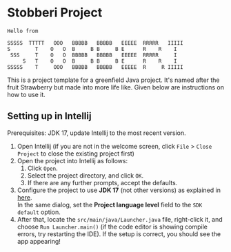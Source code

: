 # Stobberi Project

   ```
   Hello from
   
   SSSSS  TTTTT   OOO   BBBBB   BBBBB   EEEEE  RRRRR   IIIII  
   S        T    O   O  B     B B     B E      R    R    I   
    SSS     T    O   O  BBBBB   BBBBB   EEEEE  RRRRR     I   
        S   T    O   O  B     B B     B E      R    R    I   
   SSSSS    T     OOO   BBBBB   BBBBB   EEEEE  R     R IIIII   

   ```

This is a project template for a greenfield Java project. It's named after the fruit Strawberry but made into more life like. Given below are instructions on how to use it.

## Setting up in Intellij

Prerequisites: JDK 17, update Intellij to the most recent version.

1. Open Intellij (if you are not in the welcome screen, click `File` > `Close Project` to close the existing project first)
1. Open the project into Intellij as follows:
   1. Click `Open`.
   1. Select the project directory, and click `OK`.
   1. If there are any further prompts, accept the defaults.
1. Configure the project to use **JDK 17** (not other versions) as explained in [here](https://www.jetbrains.com/help/idea/sdk.html#set-up-jdk).<br>
   In the same dialog, set the **Project language level** field to the `SDK default` option.
3. After that, locate the `src/main/java/Launcher.java` file, right-click it, and choose `Run Launcher.main()` (if the code editor is showing compile errors, try restarting the IDE). If the setup is correct, you should see the app appearing!
